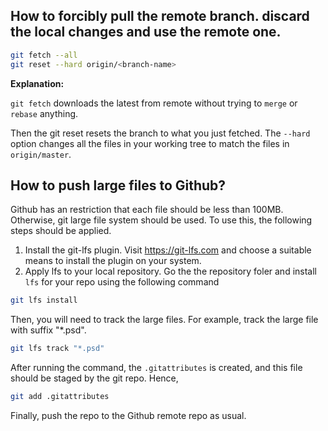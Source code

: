 ## How to forcibly pull the remote branch. discard the local changes and use the remote one.
```bash
git fetch --all
git reset --hard origin/<branch-name>
```
**Explanation:**

`git fetch` downloads the latest from remote without trying to `merge` or `rebase` anything.

Then the git reset resets the branch to what you just fetched. The `--hard` option changes all the files in your working tree to match the files in `origin/master`.


## How to push large files to Github?
Github has an restriction that each file should be less than 100MB. Otherwise, git large file system should be used. To use this, the following steps should be applied.
1. Install the git-lfs plugin.
Visit https://git-lfs.com and choose a suitable means to install the plugin on your system.
2. Apply lfs to your local repository.
Go the the repository foler and install `lfs` for your repo using the following command
```bash
git lfs install
```
Then, you will need to track the large files. For example, track the large file with suffix "*.psd".
```bash
git lfs track "*.psd"
```
After running the command, the `.gitattributes` is created, and this file should be staged by the git repo. Hence,
```bash
git add .gitattributes
```
Finally, push the repo to the Github remote repo as usual. 
